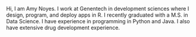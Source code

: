 Hi, I am Amy Noyes.
I work at Genentech in development sciences where I design, program, and deploy apps in R.
I recently graduated with a M.S. in Data Science.
I have experience in programming in Python and Java.
I also have extensive drug development experience.
